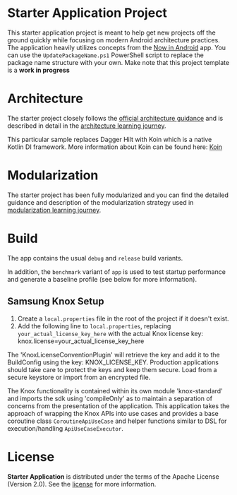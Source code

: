 Starter Application Project
===========================

This starter application project is meant to help get new projects off the ground quickly while focusing on modern Android architecture practices.
The application heavily utilizes concepts from the [Now in Android](https://developer.android.com/series/now-in-android)
app. You can use the `UpdatePackageName.ps1` PowerShell script to replace the package name structure with your own.
Make note that this project template is a **work in progress**

# Architecture

The starter project closely follows the
[official architecture guidance](https://developer.android.com/topic/architecture)
and is described in detail in the
[architecture learning journey](https://developer.android.com/topic/architecture/docs/ArchitectureLearningJourney.md).

This particular sample replaces Dagger Hilt with Koin which is a native Kotlin DI framework.  More information about Koin can be found here:
[Koin](https://insert-koin.io/)

# Modularization

The starter project has been fully modularized and you can find the detailed guidance and
description of the modularization strategy used in
[modularization learning journey](https://github.com/android/nowinandroid/blob/main/docs/ModularizationLearningJourney.md).

# Build

The app contains the usual `debug` and `release` build variants.

In addition, the `benchmark` variant of `app` is used to test startup performance and generate a
baseline profile (see below for more information).

## Samsung Knox Setup

1. Create a `local.properties` file in the root of the project if it doesn't exist.
2. Add the following line to `local.properties`, replacing `your_actual_license_key_here` with the actual Knox license key:
   knox.license=your_actual_license_key_here

The 'KnoxLicenseConventionPlugin' will retrieve the key and add it to the BuildConfig using the 
key: KNOX_LICENSE_KEY.  Production applications should take care to protect the keys and keep them 
secure.  Load from a secure keystore or import from an encrypted file.

The Knox functionality is contained within its own module 'knox-standard' and imports the sdk using
'compileOnly' as to maintain a separation of concerns from the presentation of the application.
This application takes the approach of wrapping the Knox APIs into use cases and provides a base
coroutine class `CoroutineApiUseCase` and helper functions similar to DSL for execution/handling
`ApiUseCaseExecutor`.

# License

**Starter Application** is distributed under the terms of the Apache License (Version 2.0). See the
[license](LICENSE) for more information.